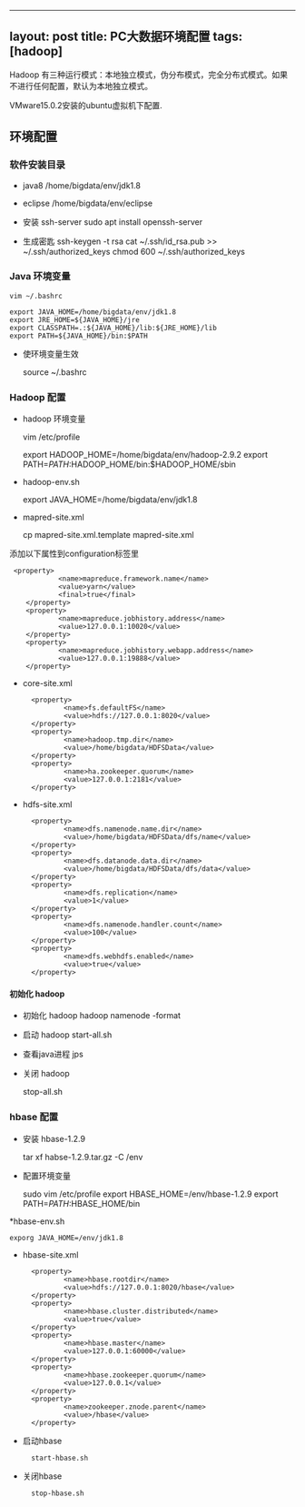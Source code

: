 
---
layout: post
title: PC大数据环境配置 
tags: [hadoop]
---

Hadoop 有三种运行模式：本地独立模式，伪分布模式，完全分布式模式。如果不进行任何配置，默认为本地独立模式。

VMware15.0.2安装的ubuntu虚拟机下配置.

<!-- more -->

## 环境配置

### 软件安装目录

* java8 /home/bigdata/env/jdk1.8
* eclipse /home/bigdata/env/eclipse

* 安装 ssh-server
    sudo apt install openssh-server
* 生成密匙
    ssh-keygen -t rsa
    cat ~/.ssh/id_rsa.pub >> ~/.ssh/authorized_keys
    chmod 600 ~/.ssh/authorized_keys

### Java 环境变量

    vim ~/.bashrc

    export JAVA_HOME=/home/bigdata/env/jdk1.8
    export JRE_HOME=${JAVA_HOME}/jre
    export CLASSPATH=.:${JAVA_HOME}/lib:${JRE_HOME}/lib
    export PATH=${JAVA_HOME}/bin:$PATH

* 使环境变量生效

    source ~/.bashrc

### Hadoop 配置

* hadoop 环境变量

    vim /etc/profile

    export HADOOP_HOME=/home/bigdata/env/hadoop-2.9.2
    export PATH=$PATH:$HADOOP_HOME/bin:$HADOOP_HOME/sbin

* hadoop-env.sh

    export JAVA_HOME=/home/bigdata/env/jdk1.8

* mapred-site.xml

    cp mapred-site.xml.template mapred-site.xml

添加以下属性到configuration标签里

     <property>
                <name>mapreduce.framework.name</name>
                <value>yarn</value>
                <final>true</final>
        </property>
        <property>
                <name>mapreduce.jobhistory.address</name>
                <value>127.0.0.1:10020</value>
        </property>
        <property>
                <name>mapreduce.jobhistory.webapp.address</name>
                <value>127.0.0.1:19888</value>
        </property>

* core-site.xml

        <property>
                <name>fs.defaultFS</name>
                <value>hdfs://127.0.0.1:8020</value>
        </property>
        <property>
                <name>hadoop.tmp.dir</name>
                <value>/home/bigdata/HDFSData</value>
        </property>
        <property>
                <name>ha.zookeeper.quorum</name>
                <value>127.0.0.1:2181</value>
        </property>

* hdfs-site.xml

        <property>
                <name>dfs.namenode.name.dir</name>
                <value>/home/bigdata/HDFSData/dfs/name</value>
        </property>
        <property>
                <name>dfs.datanode.data.dir</name>
                <value>/home/bigdata/HDFSData/dfs/data</value>
        </property>
        <property>
                <name>dfs.replication</name>
                <value>1</value>
        </property>
        <property>
                <name>dfs.namenode.handler.count</name>
                <value>100</value>
        </property>
        <property>
                <name>dfs.webhdfs.enabled</name>
                <value>true</value>
        </property>

#### 初始化 hadoop

* 初始化 hadoop
    hadoop namenode -format

* 启动 hadoop
    start-all.sh

* 查看java进程
    jps

* 关闭 hadoop

    stop-all.sh

### hbase 配置

* 安装 hbase-1.2.9

    tar xf habse-1.2.9.tar.gz -C /env

* 配置环境变量

    sudo vim /etc/profile
    export HBASE_HOME=/env/hbase-1.2.9
    export PATH=$PATH:$HBASE_HOME/bin

*hbase-env.sh

    exporg JAVA_HOME=/env/jdk1.8

* hbase-site.xml

        <property>
                <name>hbase.rootdir</name>
                <value>hdfs://127.0.0.1:8020/hbase</value>
        </property>
        <property>
                <name>hbase.cluster.distributed</name>
                <value>true</value>
        </property>
        <property>
                <name>hbase.master</name>
                <value>127.0.0.1:60000</value>
        </property>
        <property>
                <name>hbase.zookeeper.quorum</name>
                <value>127.0.0.1</value>
        </property>
        <property>
                <name>zookeeper.znode.parent</name>
                <value>/hbase</value>
        </property>

* 启动hbase

        start-hbase.sh

* 关闭hbase

        stop-hbase.sh